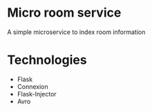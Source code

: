 # Micro room service
A simple microservice to index room information

# Technologies
* Flask
* Connexion
* Flask-Injector
* Avro
